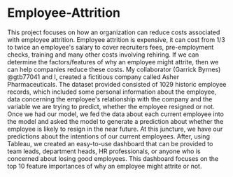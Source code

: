 # Employee-Attrition
This project focuses on how an organization can reduce costs associated with employee attrition. 
Employee attrition is expensive, it can cost from 1/3 to twice an employee's salary to cover recruiters fees, pre-employment checks, training and many other costs involving rehiring. If we can determine the factors/features of why an employee might attrite, then we can help companies reduce these costs. My collaborator (Garrick Byrnes) @gtb77041 and I, created a fictitious company called Asher Pharmaceuticals. The dataset provided consisted of 1029 historic employee records, which included some personal information about the employee, data concerning the employee's relationship with the company and the variable we are trying to predict, whether the employee resigned or not. Once we had our model, we fed the data about each current employee into the model and asked the model to generate a prediction about whether the employee is likely to resign in the near future. At this juncture, we have our predictions about the intentions of our current employees. After, using Tableau, we created an easy-to-use dashboard that can be provided to team leads, department heads, HR professionals, or anyone who is concerned about losing good employees. This dashboard focuses on the top 10 feature importances of why an employee might attrite or not. 

